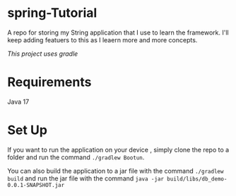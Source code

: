# spring-Tutorial
A repo for storing my String application that I use to learn the framework. I'll keep adding featuers to this as I leaern more and more concepts.

*This project uses gradle* 

# Requirements
Java 17 

# Set Up 
If you want to run the application on your device , simply clone the repo to a folder and run the command `./gradlew Bootun`.

You can also build the application to a jar file with the command `./gradlew build` and run the jar file with the command
`java -jar build/libs/db_demo-0.0.1-SNAPSHOT.jar `


